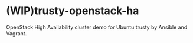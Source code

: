 # (WIP)trusty-openstack-ha
OpenStack High Availability cluster demo for Ubuntu trusty by Ansible and Vagrant.

